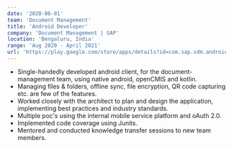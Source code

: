 ```yaml
---
date: '2020-08-01'
team: 'Document Management'
title: 'Android Developer'
company: 'Document Management | SAP'
location: 'Bengaluru, India'
range: 'Aug 2020 - April 2021'
url: 'https://play.google.com/store/apps/details?id=com.sap.sdm.android&pcampaignid=web_share'
---
```


- Single-handedly developed android client, for the document-management team, using native android, openCMIS and kotlin.
- Managing files & folders, offline sync, file encryption, QR code capturing etc. are few of the features.
- Worked closely with the architect to plan and design the application, implementing best practices and industry standards.
- Multiple poc's using the internal mobile service platform and oAuth 2.0.
- Implemented code coverage using Junits.
- Mentored and conducted knowledge transfer sessions to new team members.
